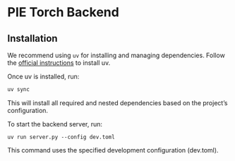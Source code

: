 
# PIE Torch Backend



## Installation

We recommend using `uv` for installing and managing dependencies.
Follow the [official instructions](https://docs.astral.sh/uv/getting-started/installation/) to install uv.


Once uv is installed, run:
```bash
uv sync
```
This will install all required and nested dependencies based on the project’s configuration.

To start the backend server, run:

```
uv run server.py --config dev.toml
```
This command uses the specified development configuration (dev.toml).